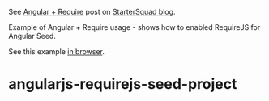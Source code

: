 See [Angular + Require](/blog/angularjs-requirejs/) post on [StarterSquad blog](/blog/).

Example of Angular + Require usage - shows how to enabled RequireJS for Angular Seed.

See this example [in browser](/examples/angularjs-requirejs-2/).
# angularjs-requirejs-seed-project
